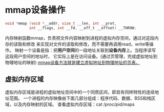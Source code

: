 # mmap设备操作
``` C++
void *mmap (void *__addr, size_t __len, int __prot,
		   int __flags, int __fd, __off_t __offset) __THROW;
```
内存映射函数mmap，负责把文件内容映射到进程的虚拟内存空间，通过对这段内存的读取和修改
来实现对文件的读取和修改，而不需要再调用read，write等操作。
映射一个设备是指：把**用户空间**的一段地址关联到**设备内存**上。当程序读写这段用户空间的地址时，
它实际上是在访问设备。(通过页管理，完成虚拟地址到物理地址的映射)
<u>mmap设备方法就是建立虚拟地址到物理地址的页表。</u>
## 虚拟内存区域
虚拟内存区域是进程的虚拟地址空间中的一个同质区间，即具有同样特性的连续地址范围。
一个进程的内存映像由下面几部分组成：程序代码、数据、BSS和栈区域，以及内存映射的区域。
查看虚拟内存区域：cat /proc/pid/maps